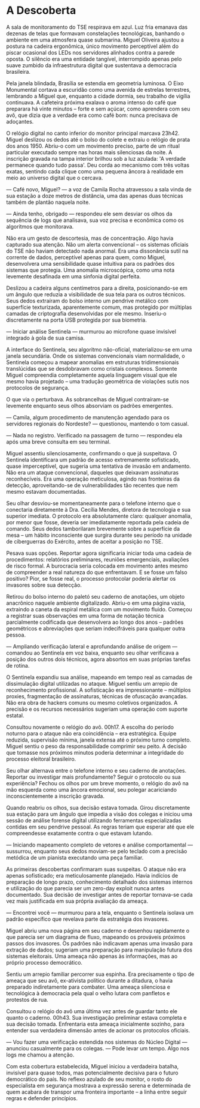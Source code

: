 # A Descoberta

A sala de monitoramento do TSE respirava em azul. Luz fria emanava das dezenas de telas que formavam constelações tecnológicas, banhando o ambiente em uma atmosfera quase submarina. Miguel Oliveira ajustou a postura na cadeira ergonômica, único movimento perceptível além do piscar ocasional dos LEDs nos servidores alinhados contra a parede oposta. O silêncio era uma entidade tangível, interrompido apenas pelo suave zumbido da infraestrutura digital que sustentava a democracia brasileira.

Pela janela blindada, Brasília se estendia em geometria luminosa. O Eixo Monumental cortava a escuridão como uma avenida de estrelas terrestres, lembrando a Miguel que, enquanto a cidade dormia, seu trabalho de vigília continuava. A cafeteira próxima exalava o aroma intenso do café que preparara há vinte minutos – forte e sem açúcar, como aprendera com seu avô, que dizia que a verdade era como café bom: nunca precisava de adoçantes.

O relógio digital no canto inferior do monitor principal marcava 23h42. Miguel deslizou os dedos até o bolso do colete e extraiu o relógio de prata dos anos 1950. Abriu-o com um movimento preciso, parte de um ritual particular executado sempre nas horas mais silenciosas da noite. A inscrição gravada na tampa interior brilhou sob a luz azulada: 'A verdade permanece quando tudo passa'. Deu corda ao mecanismo com três voltas exatas, sentindo cada clique como uma pequena âncora à realidade em meio ao universo digital que o cercava.

— Café novo, Miguel? — a voz de Camila Rocha atravessou a sala vinda de sua estação a doze metros de distância, uma das apenas duas técnicas também de plantão naquela noite.

— Ainda tenho, obrigado — respondeu ele sem desviar os olhos da sequência de logs que analisava, sua voz precisa e econômica como os algoritmos que monitorava.

Não era um gesto de descortesia, mas de concentração. Algo havia capturado sua atenção. Não um alerta convencional – os sistemas oficiais do TSE não haviam detectado nada anormal. Era uma dissonância sutil na corrente de dados, perceptível apenas para quem, como Miguel, desenvolvera uma sensibilidade quase intuitiva para os padrões dos sistemas que protegia. Uma anomalia microscópica, como uma nota levemente desafinada em uma sinfonia digital perfeita.

Deslizou a cadeira alguns centímetros para a direita, posicionando-se em um ângulo que reduzia a visibilidade de sua tela para os outros técnicos. Seus dedos extraíram do bolso interno um pendrive metálico com superfície texturizada, aparentemente comum, mas protegido por múltiplas camadas de criptografia desenvolvidas por ele mesmo. Inseriu-o discretamente na porta USB protegida por sua biometria.

— Iniciar análise Sentinela — murmurou ao microfone quase invisível integrado à gola de sua camisa.

A interface do Sentinela, seu algoritmo não-oficial, materializou-se em uma janela secundária. Onde os sistemas convencionais viam normalidade, o Sentinela começou a mapear anomalias em estruturas tridimensionais translúcidas que se desdobravam como cristais complexos. Somente Miguel compreendia completamente aquela linguagem visual que ele mesmo havia projetado – uma tradução geométrica de violações sutis nos protocolos de segurança.

O que via o perturbava. As sobrancelhas de Miguel contraíram-se levemente enquanto seus olhos absorviam os padrões emergentes.

— Camila, algum procedimento de manutenção agendado para os servidores regionais do Nordeste? — questionou, mantendo o tom casual.

— Nada no registro. Verificado na passagem de turno — respondeu ela após uma breve consulta em seu terminal.

Miguel assentiu silenciosamente, confirmando o que já suspeitava. O Sentinela identificara um padrão de acesso extremamente sofisticado, quase imperceptível, que sugeria uma tentativa de invasão em andamento. Não era um ataque convencional, daqueles que deixavam assinaturas reconhecíveis. Era uma operação meticulosa, agindo nas fronteiras da detecção, aproveitando-se de vulnerabilidades tão recentes que nem mesmo estavam documentadas.

Seu olhar desviou-se momentaneamente para o telefone interno que o conectaria diretamente à Dra. Cecília Mendes, diretora de tecnologia e sua superior imediata. O protocolo era absolutamente claro: qualquer anomalia, por menor que fosse, deveria ser imediatamente reportada pela cadeia de comando. Seus dedos tamborilaram brevemente sobre a superfície da mesa – um hábito inconsciente que surgira durante seu período na unidade de ciberguerras do Exército, antes de aceitar a posição no TSE.

Pesava suas opções. Reportar agora significaria iniciar toda uma cadeia de procedimentos: relatórios preliminares, reuniões emergenciais, avaliações de risco formal. A burocracia seria colocada em movimento antes mesmo de compreender a real natureza do que enfrentavam. E se fosse um falso positivo? Pior, se fosse real, o processo protocolar poderia alertar os invasores sobre sua detecção.

Retirou do bolso interno do paletó seu caderno de anotações, um objeto anacrônico naquele ambiente digitalizado. Abriu-o em uma página vazia, extraindo a caneta da espiral metálica com um movimento fluido. Começou a registrar suas observações em uma forma de notação técnica parcialmente codificada que desenvolvera ao longo dos anos – padrões geométricos e abreviações que seriam indecifráveis para qualquer outra pessoa.

— Ampliando verificação lateral e aprofundando análise de origem — comandou ao Sentinela em voz baixa, enquanto seu olhar verificava a posição dos outros dois técnicos, agora absortos em suas próprias tarefas de rotina.

O Sentinela expandiu sua análise, mapeando em tempo real as camadas de dissimulação digital utilizadas no ataque. Miguel sentiu um arrepio de reconhecimento profissional. A sofisticação era impressionante – múltiplos proxies, fragmentação de assinaturas, técnicas de ofuscação avançadas. Não era obra de hackers comuns ou mesmo coletivos organizados. A precisão e os recursos necessários sugeriam uma operação com suporte estatal.

Consultou novamente o relógio do avô. 00h17. A escolha do período noturno para o ataque não era coincidência – era estratégica. Equipe reduzida, supervisão mínima, janela extensa até o próximo turno completo. Miguel sentiu o peso da responsabilidade comprimir seu peito. A decisão que tomasse nos próximos minutos poderia determinar a integridade do processo eleitoral brasileiro.

Seu olhar alternava entre o telefone interno e seu caderno de anotações. Reportar ou investigar mais profundamente? Seguir o protocolo ou sua experiência? Fechou os olhos por um breve momento, o relógio do avô na mão esquerda como uma âncora emocional, seu polegar acariciando inconscientemente a inscrição gravada.

Quando reabriu os olhos, sua decisão estava tomada. Girou discretamente sua estação para um ângulo que impedia a visão dos colegas e iniciou uma sessão de análise forense digital utilizando ferramentas especializadas contidas em seu pendrive pessoal. As regras teriam que esperar até que ele compreendesse exatamente contra o que estavam lutando.

— Iniciando mapeamento completo de vetores e análise comportamental — sussurrou, enquanto seus dedos moviam-se pelo teclado com a precisão metódica de um pianista executando uma peça familiar.

As primeiras descobertas confirmaram suas suspeitas. O ataque não era apenas sofisticado; era meticulosamente planejado. Havia indícios de preparação de longo prazo, conhecimento detalhado dos sistemas internos e utilização do que parecia ser um zero-day exploit nunca antes documentado. Sua decisão de investigar antes de reportar tornava-se cada vez mais justificada em sua própria avaliação da ameaça.

— Encontrei você — murmurou para a tela, enquanto o Sentinela isolava um padrão específico que revelava parte da estratégia dos invasores.

Miguel abriu uma nova página em seu caderno e desenhou rapidamente o que parecia ser um diagrama de fluxo, mapeando os prováveis próximos passos dos invasores. Os padrões não indicavam apenas uma invasão para extração de dados; sugeriam uma preparação para manipulação futura dos sistemas eleitorais. Uma ameaça não apenas às informações, mas ao próprio processo democrático.

Sentiu um arrepio familiar percorrer sua espinha. Era precisamente o tipo de ameaça que seu avô, ex-ativista político durante a ditadura, o havia preparado indiretamente para combater. Uma ameaça silenciosa e tecnológica à democracia pela qual o velho lutara com panfletos e protestos de rua.

Consultou o relógio do avô uma última vez antes de guardar tanto ele quanto o caderno. 00h43. Sua investigação preliminar estava completa e sua decisão tomada. Enfrentaria esta ameaça inicialmente sozinho, para entender sua verdadeira dimensão antes de acionar os protocolos oficiais.

— Vou fazer uma verificação estendida nos sistemas do Núcleo Digital — anunciou casualmente para os colegas. — Pode levar um tempo. Algo nos logs me chamou a atenção.

Com esta cobertura estabelecida, Miguel iniciou a verdadeira batalha, invisível para quase todos, mas potencialmente decisiva para o futuro democrático do país. No reflexo azulado de seu monitor, o rosto do especialista em segurança mostrava a expressão serena e determinada de quem acabara de transpor uma fronteira importante – a linha entre seguir regras e defender princípios.